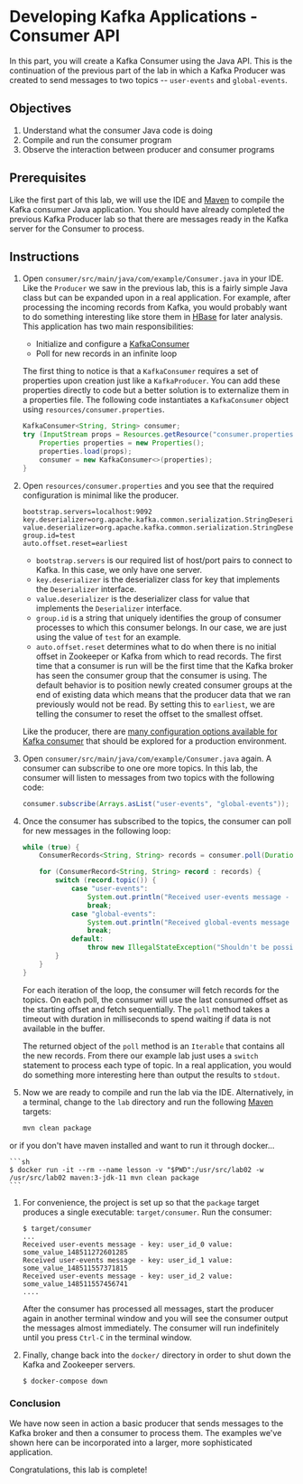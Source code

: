 # Developing Kafka Applications - Consumer API

In this part, you will create a Kafka Consumer using the Java API. This is the continuation of the previous part of the lab in which a Kafka Producer was created to send messages to two topics -- `user-events` and `global-events`.

## Objectives

1. Understand what the consumer Java code is doing
2. Compile and run the consumer program
2. Observe the interaction between producer and consumer programs

## Prerequisites

Like the first part of this lab, we will use the IDE and [Maven](https://maven.apache.org/) to compile the Kafka consumer Java application. You should have already completed the previous Kafka Producer lab so that there are messages ready in the Kafka server for the Consumer to process.

## Instructions
1. Open `consumer/src/main/java/com/example/Consumer.java` in your IDE. Like the `Producer` we saw in the previous lab, this is a fairly simple Java class but can be expanded upon in a real application. For example, after processing the incoming records from Kafka, you would probably want to do something interesting like store them in [HBase](https://hbase.apache.org/) for later analysis. This application has two main responsibilities:

    * Initialize and configure a [KafkaConsumer](http://kafka.apache.org/0100/javadoc/org/apache/kafka/clients/consumer/KafkaConsumer.html)
    * Poll for new records in an infinite loop

    The first thing to notice is that a `KafkaConsumer` requires a set of properties upon creation just like a `KafkaProducer`. You can add these properties directly to code but a better solution is to externalize them in a properties file. The following code instantiates a `KafkaConsumer` object using `resources/consumer.properties`.

    ```java
    KafkaConsumer<String, String> consumer;
    try (InputStream props = Resources.getResource("consumer.properties").openStream()) {
        Properties properties = new Properties();
        properties.load(props);
        consumer = new KafkaConsumer<>(properties);
    }
    ```

1. Open `resources/consumer.properties` and you see that the required configuration is minimal like the producer.

    ```
    bootstrap.servers=localhost:9092
    key.deserializer=org.apache.kafka.common.serialization.StringDeserializer
    value.deserializer=org.apache.kafka.common.serialization.StringDeserializer
    group.id=test
    auto.offset.reset=earliest
    ```

    * `bootstrap.servers` is our required list of host/port pairs to connect to Kafka. In this case, we only have one server.
    * `key.deserializer` is the deserializer class for key that implements the `Deserializer` interface.
    * `value.deserializer` is the deserializer class for value that implements the `Deserializer` interface.
    * `group.id` is a string that uniquely identifies the group of consumer processes to which this consumer belongs. In our case, we are just using the value of `test` for an example.
    * `auto.offset.reset` determines what to do when there is no initial offset in Zookeeper or Kafka from which to read records. The first time that a consumer is run will be the first time that the Kafka broker has seen the consumer group that the consumer is using. The default behavior is to position newly created consumer groups at the end of existing data which means that the producer data that we ran previously would not be read. By setting this to `earliest`, we are telling the consumer to reset the offset to the smallest offset.

    Like the producer, there are [many configuration options available for Kafka consumer](http://kafka.apache.org/documentation.html#consumerconfigs) that should be explored for a production environment.

1. Open `consumer/src/main/java/com/example/Consumer.java` again. A consumer can subscribe to one ore more topics. In this lab, the consumer will listen to messages from two topics with the following code:

    ```java
    consumer.subscribe(Arrays.asList("user-events", "global-events"));
    ```

1. Once the consumer has subscribed to the topics, the consumer can poll for new messages in the following loop:

    ```java
    while (true) {
        ConsumerRecords<String, String> records = consumer.poll(Duration.ofMillis(100));

        for (ConsumerRecord<String, String> record : records) {
            switch (record.topic()) {
                case "user-events":
                    System.out.println("Received user-events message - key: " + record.key() + " value: " + record.value());
                    break;
                case "global-events":
                    System.out.println("Received global-events message - value: " + record.value());
                    break;
                default:
                    throw new IllegalStateException("Shouldn't be possible to get message on topic " + record.topic());
            }
        }
    }
    ```

    For each iteration of the loop, the consumer will fetch records for the topics. On each poll, the consumer will use the last consumed offset as the starting offset and fetch sequentially. The `poll` method takes a timeout with duration in milliseconds to spend waiting if data is not available in the buffer.

    The returned object of the `poll` method is an `Iterable` that contains all the new records. From there our example lab just uses a `switch` statement to process each type of topic. In a real application, you would do something more interesting here than output the results to `stdout`.

1. Now we are ready to compile and run the lab via the IDE. Alternatively, in a terminal, change to the `lab` directory and run the following  [Maven](https://maven.apache.org/) targets:

    ```sh
    mvn clean package
    ```

or if you don't have maven installed and want to run it through docker...

    ```sh
    $ docker run -it --rm --name lesson -v "$PWD":/usr/src/lab02 -w /usr/src/lab02 maven:3-jdk-11 mvn clean package
    ```

1. For convenience, the project is set up so that the `package` target produces a single executable: `target/consumer`. Run the consumer:

    ```
    $ target/consumer
    ...
    Received user-events message - key: user_id_0 value: some_value_148511272601285
    Received user-events message - key: user_id_1 value: some_value_148511557371815
    Received user-events message - key: user_id_2 value: some_value_148511557456741
    ....
    ```

    After the consumer has processed all messages, start the producer again in another terminal window and you will see the consumer output the messages almost immediately. The consumer will run indefinitely until you press `Ctrl-C` in the terminal window.

1. Finally, change back into the `docker/` directory in order to shut down the Kafka and Zookeeper servers.

    ```
    $ docker-compose down
    ```

### Conclusion
We have now seen in action a basic producer that sends messages to the Kafka broker and then a consumer to process them. The examples we've shown here can be incorporated into a larger, more sophisticated application.

Congratulations, this lab is complete!
